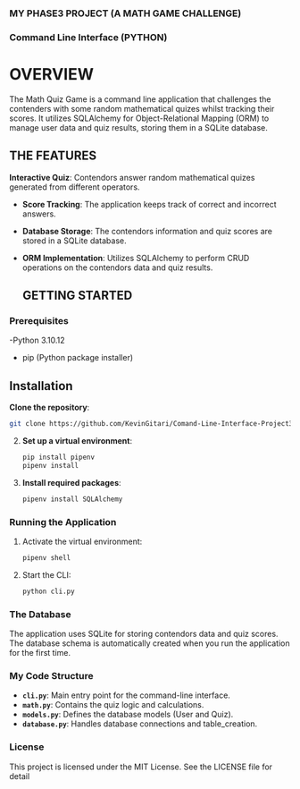 ### MY PHASE3 PROJECT (A MATH GAME CHALLENGE) 

### Command Line Interface (PYTHON)
   
   # OVERVIEW 
The Math Quiz Game is a command line application that challenges the contenders with some random mathematical quizes whilst tracking their scores.
It utilizes SQLAlchemy for Object-Relational Mapping (ORM) to manage user data and quiz results, storing them in a SQLite database.

## THE FEATURES
**Interactive Quiz**: Contendors answer random mathematical quizes generated from different operators.
- **Score Tracking**: The application keeps track of correct and incorrect answers.
- **Database Storage**: The contendors information and quiz scores are stored in a SQLite database.
- **ORM Implementation**: Utilizes SQLAlchemy to perform CRUD operations on the contendors data and quiz results.

  ## GETTING STARTED

### Prerequisites
 -Python 3.10.12
- pip (Python package installer)

## Installation
**Clone the repository**:
   ```bash
   git clone https://github.com/KevinGitari/Comand-Line-Interface-Project3
   ```

2. **Set up a virtual environment**:
   ```bash
   pip install pipenv
   pipenv install
   ```

3. **Install required packages**:
   ```bash
   pipenv install SQLAlchemy
   ```

### Running the Application
1. Activate the virtual environment:
   ```bash
   pipenv shell
   ```

2. Start the CLI:
   ```bash
   python cli.py
   ```

### The Database
The application uses SQLite for storing contendors data and quiz scores. The database schema is automatically created when you run the application for the first time.

### My Code Structure
- **`cli.py`**: Main entry point for the command-line interface.
- **`math.py`**: Contains the quiz logic and calculations.
- **`models.py`**: Defines the database models (User and Quiz).
- **`database.py`**: Handles database connections and table_creation.

### License
This project is licensed under the MIT License. See the LICENSE file for detail





